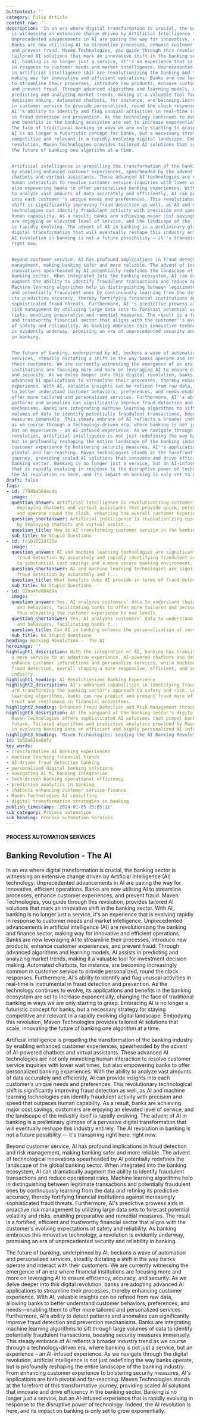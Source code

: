 ```yaml
---
buttontext: ''
category: Pulse Article
content_raw: ''
description: 'In an era where digital transformation is crucial, the banking sector
  is witnessing an extensive change driven by Artificial Intelligence (AI) technology.
  Unprecedented advancements in AI are paving the way for innovative, efficient operations.
  Banks are now utilising AI to streamline processes, enhance customer experiences,
  and prevent fraud. Maven Technologies, you guide through this revolution, provides
  tailored AI solutions that mark an innovative shift in the banking sector. With
  AI, banking is no longer just a service, it''s an experience that is evolving rapidly
  in response to customer needs and market intelligence. Unprecedented advancements
  in artificial intelligence (AI) are revolutionizing the banking and finance sector,
  making way for innovative and efficient operations. Banks are now leveraging AI
  to streamline their processes, introduce new products, enhance customer experiences,
  and prevent fraud. Through advanced algorithms and learning models, AI assists in
  predicting and analyzing market trends, making it a valuable tool for investment
  decision making. Automated chatbots, for instance, are becoming increasingly common
  in customer service to provide personalized, round the clock responses. Furthermore,
  AI''s ability to identify and flag unusual activities in real-time is instrumental
  in fraud detection and prevention. As the technology continues to evolve, its applications
  and benefits in the banking ecosystem are set to increase exponentially, changing
  the face of traditional banking in ways we are only starting to grasp. Embracing
  AI is no longer a futuristic concept for banks, but a necessary strategy for staying
  competitive and relevant in a rapidly evolving digital landscape. Embodying this
  revolution, Maven Technologies provides tailored AI solutions that scale, innovating
  the future of banking one algorithm at a time.


  Artificial intelligence is propelling the transformation of the banking industry
  by enabling enhanced customer experiences, spearheaded by the advent of AI-powered
  chatbots and virtual assistants. These advanced AI technologies are not only mimicking
  human interaction to resolve customer service inquiries with lower wait times, but
  also empowering banks to offer personalized banking experiences. With the ability
  to analyze vast amounts of data accurately and efficiently, AI can provide insights
  into each customer''s unique needs and preferences. This revolutionary technological
  shift is significantly improving fraud detection as well, as AI and machine learning
  technologies can identify fraudulent activity with precision and speed that outpaces
  human capability. As a result, banks are achieving major cost savings, customers
  are enjoying an elevated level of service, and the landscape of the industry itself
  is rapidly evolving. The advent of AI in banking is a preliminary glimpse of a pervasive
  digital transformation that will eventually reshape this industry entirely. The
  AI revolution in banking is not a future possibility — it''s transpiring right here,
  right now.


  Beyond customer service, AI has profound implications in fraud detection and risk
  management, making banking safer and more reliable. The advent of technological
  innovations spearheaded by AI potentially redefines the landscape of the global
  banking sector. When integrated into the banking ecosystem, AI can dramatically
  augment the ability to identify fraudulent transactions and reduce operational risks.
  Machine learning algorithms help in distinguishing between legitimate transactions
  and potentially fraudulent ones by continuously learning from the data and refining
  its predictive accuracy, thereby fortifying financial institutions against increasingly
  sophisticated fraud threats. Furthermore, AI''s predictive prowess aids in proactive
  risk management by utilizing large data sets to forecast potential volatility and
  risks, enabling preparative and remedial measures. The result is a fortified, efficient
  and trustworthy financial sector that aligns with the customer''s evolving expectations
  of safety and reliability. As banking embraces this innovative technology, a revolution
  is evidently underway, promising an era of unprecedented security and reliability
  in banking.


  The future of banking, underpinned by AI, beckons a wave of automation and personalized
  services, steadily dictating a shift in the way banks operate and interact with
  their customers. We are currently witnessing the emergence of an era where financial
  institutions are focusing more and more on leveraging AI to ensure efficiency, accuracy,
  and security. As we delve deeper into this digital revolution, banks are adopting
  advanced AI applications to streamline their processes, thereby enhancing customer
  experience. With AI, valuable insights can be refined from raw data, allowing banks
  to better understand customer behaviors, preferences, and needs—enabling them to
  offer more tailored and personalized services. Furthermore, AI''s ability to detect
  patterns and anomalies can significantly improve fraud detection and prevention
  mechanisms. Banks are integrating machine learning algorithms to sift through large
  volumes of data to identify potentially fraudulent transactions, boosting security
  measures immensely. This steady embrace of AI reflects a broader industry trend
  as we course through a technology-driven era, where banking is not just a service,
  but an experience – an AI-infused experience. As we navigate through the digital
  revolution, artificial intelligence is not just redefining the way banks operate,
  but is profoundly reshaping the entire landscape of the banking industry. From enhancing
  customer experience to bolstering security measures, AI''s applications are both
  pivotal and far-reaching. Maven Technologies stands at the forefront of this transformative
  journey, providing scaled AI solutions that innovate and drive efficiency in the
  banking sector. Banking is no longer just a service, but an AI-infused experience
  that is rapidly evolving in response to the disruptive power of technology. Indeed,
  the AI revolution is here, and its impact on banking is only set to grow exponentially.'
draft: false
faqs:
- id: 77989a504ec4a
  image: ''
  question_answer: Artificial Intelligence is revolutionizing customer service by
    deploying chatbots and virtual assistants that provide quick, personalized service
    and operate round the clock, enhancing the overall customer experience.
  question_shortanswer: Artificial Intelligence is revolutionizing customer service
    by deploying chatbots and virtual assist...
  question_title: How is AI transforming customer service in the banking sector?
  sub_title: No Stupid Questions
- id: fc1b1822d721a
  image: ''
  question_answer: AI and machine learning technologies are significantly improving
    fraud detection by accurately and rapidly identifying fraudulent activity, leading
    to substantial cost savings and a more secure banking environment.
  question_shortanswer: AI and machine learning technologies are significantly improving
    fraud detection by accurately and r...
  question_title: What benefits does AI provide in terms of fraud detection in banks?
  sub_title: No Stupid Questions
- id: 02ba4fe904d9a
  image: ''
  question_answer: Yes, AI analyzes customers’ data to understand their preferences
    and behaviors, facilitating banks to offer more tailored and personalized services,
    thus elevating the customer experience to new levels.
  question_shortanswer: Yes, AI analyzes customers’ data to understand their preferences
    and behaviors, facilitating banks t...
  question_title: Can AI in banking enhance the personalization of services for customers?
  sub_title: No Stupid Questions
heading: Banking Revolution -  The AI
heroimage: ''
highlight1_description: With the integration of AI, banking has transitioned from
  a mere service to an adaptive experience. AI-powered chatbots and data analytics
  enhance customer interactions and personalize services, while machine learning improves
  fraud detection, overall shaping a more responsive, efficient, and secure banking
  industry.
highlight1_heading: AI Revolutionizes Banking Experience
highlight2_description: AI's advanced capabilities in identifying fraudulent activities
  are transforming the banking sector's approach to safety and risk. Leveraging machine
  learning algorithms, banks can now predict and prevent fraud more effectively, fostering
  trust and resilience in financial ecosystems.
highlight2_heading: Enhanced Fraud Detection and Risk Management through AI
highlight3_description: At the vanguard of the banking sector's digital transformation,
  Maven Technologies offers sophisticated AI solutions that propel banks into the
  future. Tailored algorithms and predictive analytics provided by Maven are key drivers
  in evolving banking into an efficient and highly personalized AI-infused experience.
highlight3_heading: 'Maven Technologies: Leading the AI Banking Revolution'
id: 1b62a638e60fa
key_words:
- transformative AI banking experiences
- machine learning financial trends
- AI-driven fraud detection banking
- personalized digital banking solutions
- navigating AI ML banking integration
- tech-driven banking operational efficiency
- predictive analytics in banking
- chatbots enhancing customer service finance
- Maven Technologies AI consulting
- digital transformation strategies in banking
publish_timestamp: '2024-01-05 15:05:12'
sub_category: Process automation
sub_heading: Process automation Services
---
```


#### PROCESS AUTOMATION SERVICES
## Banking Revolution -  The AI
In an era where digital transformation is crucial, the banking sector is witnessing an extensive change driven by Artificial Intelligence (AI) technology. Unprecedented advancements in AI are paving the way for innovative, efficient operations. Banks are now utilising AI to streamline processes, enhance customer experiences, and prevent fraud. Maven Technologies, you guide through this revolution, provides tailored AI solutions that mark an innovative shift in the banking sector. With AI, banking is no longer just a service, it's an experience that is evolving rapidly in response to customer needs and market intelligence. Unprecedented advancements in artificial intelligence (AI) are revolutionizing the banking and finance sector, making way for innovative and efficient operations. Banks are now leveraging AI to streamline their processes, introduce new products, enhance customer experiences, and prevent fraud. Through advanced algorithms and learning models, AI assists in predicting and analyzing market trends, making it a valuable tool for investment decision making. Automated chatbots, for instance, are becoming increasingly common in customer service to provide personalized, round the clock responses. Furthermore, AI's ability to identify and flag unusual activities in real-time is instrumental in fraud detection and prevention. As the technology continues to evolve, its applications and benefits in the banking ecosystem are set to increase exponentially, changing the face of traditional banking in ways we are only starting to grasp. Embracing AI is no longer a futuristic concept for banks, but a necessary strategy for staying competitive and relevant in a rapidly evolving digital landscape. Embodying this revolution, Maven Technologies provides tailored AI solutions that scale, innovating the future of banking one algorithm at a time.

Artificial intelligence is propelling the transformation of the banking industry by enabling enhanced customer experiences, spearheaded by the advent of AI-powered chatbots and virtual assistants. These advanced AI technologies are not only mimicking human interaction to resolve customer service inquiries with lower wait times, but also empowering banks to offer personalized banking experiences. With the ability to analyze vast amounts of data accurately and efficiently, AI can provide insights into each customer's unique needs and preferences. This revolutionary technological shift is significantly improving fraud detection as well, as AI and machine learning technologies can identify fraudulent activity with precision and speed that outpaces human capability. As a result, banks are achieving major cost savings, customers are enjoying an elevated level of service, and the landscape of the industry itself is rapidly evolving. The advent of AI in banking is a preliminary glimpse of a pervasive digital transformation that will eventually reshape this industry entirely. The AI revolution in banking is not a future possibility — it's transpiring right here, right now.

Beyond customer service, AI has profound implications in fraud detection and risk management, making banking safer and more reliable. The advent of technological innovations spearheaded by AI potentially redefines the landscape of the global banking sector. When integrated into the banking ecosystem, AI can dramatically augment the ability to identify fraudulent transactions and reduce operational risks. Machine learning algorithms help in distinguishing between legitimate transactions and potentially fraudulent ones by continuously learning from the data and refining its predictive accuracy, thereby fortifying financial institutions against increasingly sophisticated fraud threats. Furthermore, AI's predictive prowess aids in proactive risk management by utilizing large data sets to forecast potential volatility and risks, enabling preparative and remedial measures. The result is a fortified, efficient and trustworthy financial sector that aligns with the customer's evolving expectations of safety and reliability. As banking embraces this innovative technology, a revolution is evidently underway, promising an era of unprecedented security and reliability in banking.

The future of banking, underpinned by AI, beckons a wave of automation and personalized services, steadily dictating a shift in the way banks operate and interact with their customers. We are currently witnessing the emergence of an era where financial institutions are focusing more and more on leveraging AI to ensure efficiency, accuracy, and security. As we delve deeper into this digital revolution, banks are adopting advanced AI applications to streamline their processes, thereby enhancing customer experience. With AI, valuable insights can be refined from raw data, allowing banks to better understand customer behaviors, preferences, and needs—enabling them to offer more tailored and personalized services. Furthermore, AI's ability to detect patterns and anomalies can significantly improve fraud detection and prevention mechanisms. Banks are integrating machine learning algorithms to sift through large volumes of data to identify potentially fraudulent transactions, boosting security measures immensely. This steady embrace of AI reflects a broader industry trend as we course through a technology-driven era, where banking is not just a service, but an experience – an AI-infused experience. As we navigate through the digital revolution, artificial intelligence is not just redefining the way banks operate, but is profoundly reshaping the entire landscape of the banking industry. From enhancing customer experience to bolstering security measures, AI's applications are both pivotal and far-reaching. Maven Technologies stands at the forefront of this transformative journey, providing scaled AI solutions that innovate and drive efficiency in the banking sector. Banking is no longer just a service, but an AI-infused experience that is rapidly evolving in response to the disruptive power of technology. Indeed, the AI revolution is here, and its impact on banking is only set to grow exponentially.
